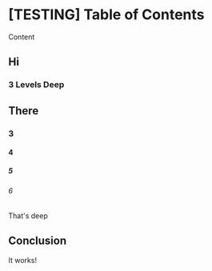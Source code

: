# \[TESTING\] Table of Contents

Content

## Hi

### 3 Levels Deep

## There

### 3

#### 4

##### 5

###### 6

That's deep

## Conclusion

It works!
